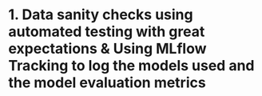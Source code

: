 # 1. Data sanity checks using automated testing with great expectations & Using MLflow Tracking to log the models used and the model evaluation metrics
